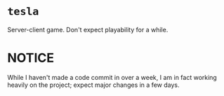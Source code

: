 # `tesla`
Server-client game. Don't expect playability for a while.
# **NOTICE**
While I haven't made a code commit in over a week, I am in fact working heavily on the project; expect major changes in a few days.
